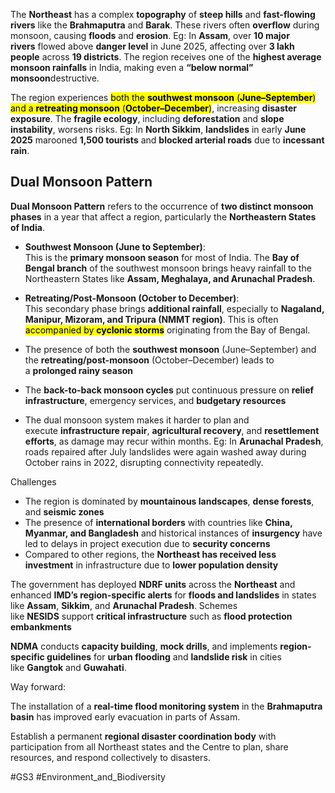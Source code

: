 The **Northeast** has a complex **topography** of **steep hills** and **fast-flowing rivers** like the **Brahmaputra** and **Barak**.
These rivers often **overflow** during monsoon, causing **floods** and **erosion**. Eg: In **Assam**, over **10 major rivers** flowed above **danger level** in June 2025, affecting over **3 lakh people** across **19 districts**.
The region receives one of the **highest average monsoon rainfalls** in India, making even a **“below normal” monsoon**destructive.

The region experiences <mark class="hltr-boom-bam">both the **southwest monsoon** (**June–September**) and a **retreating monsoon** (**October–December**)</mark>, increasing **disaster exposure**. The **fragile ecology**, including **deforestation** and **slope instability**, worsens risks. Eg: In **North Sikkim**, **landslides** in early **June 2025** marooned **1,500 tourists** and **blocked arterial roads** due to **incessant rain**.

## **Dual Monsoon Pattern**

**Dual Monsoon Pattern** refers to the occurrence of **two distinct monsoon phases** in a year that affect a region, particularly the **Northeastern States of India**.

- **Southwest Monsoon (June to September)**:  
    This is the **primary monsoon season** for most of India. The **Bay of Bengal branch** of the southwest monsoon brings heavy rainfall to the Northeastern States like **Assam, Meghalaya, and Arunachal Pradesh**.
- **Retreating/Post-Monsoon (October to December)**:  
    This secondary phase brings **additional rainfall**, especially to **Nagaland, Manipur, Mizoram, and Tripura (NMMT region)**. This is often <mark class="hltr-boom-bam">accompanied by **cyclonic storms**</mark> originating from the Bay of Bengal.

- The presence of both the **southwest monsoon** (June–September) and the **retreating/post-monsoon** (October–December) leads to a **prolonged rainy season**

- The **back-to-back monsoon cycles** put continuous pressure on **relief infrastructure**, emergency services, and **budgetary resources**

- The dual monsoon system makes it harder to plan and execute **infrastructure repair**, **agricultural recovery**, and **resettlement efforts**, as damage may recur within months. Eg: In **Arunachal Pradesh**, roads repaired after July landslides were again washed away during October rains in 2022, disrupting connectivity repeatedly.

Challenges
- The region is dominated by **mountainous landscapes**, **dense forests**, and **seismic zones**
- The presence of **international borders** with countries like **China, Myanmar, and Bangladesh** and historical instances of **insurgency** have led to delays in project execution due to **security concerns**
- Compared to other regions, the **Northeast has received less investment** in infrastructure due to **lower population density**

The government has deployed **NDRF units** across the **Northeast** and enhanced **IMD’s region-specific alerts** for **floods and landslides** in states like **Assam**, **Sikkim**, and **Arunachal Pradesh**.
Schemes like **NESIDS** support **critical infrastructure** such as **flood protection embankments**

**NDMA** conducts **capacity building**, **mock drills**, and implements **region-specific guidelines** for **urban flooding** and **landslide risk** in cities like **Gangtok** and **Guwahati**.

Way forward:

The installation of a **real-time flood monitoring system** in the **Brahmaputra basin** has improved early evacuation in parts of Assam.

Establish a permanent **regional disaster coordination body** with participation from all Northeast states and the Centre to plan, share resources, and respond collectively to disasters.

#GS3 #Environment_and_Biodiversity 

